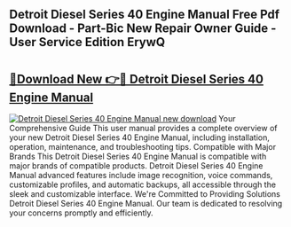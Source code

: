 ## Detroit Diesel Series 40 Engine Manual Free Pdf Download - Part-Bic New Repair Owner Guide - User Service Edition ErywQ

# <h2><a href="http://bc4688.oget.top/?id=Detroit+Diesel+Series+40+Engine+Manual">🔗Download New 👉🔴 Detroit Diesel Series 40 Engine Manual</a></h2>

[![Detroit Diesel Series 40 Engine Manual new download](https://i.imgur.com/5g1atiW.png)](http://bc4688.oget.top/?id=Detroit+Diesel+Series+40+Engine+Manual)
Your Comprehensive Guide This user manual provides a complete overview of your new Detroit Diesel Series 40 Engine Manual, including installation, operation, maintenance, and troubleshooting tips. Compatible with Major Brands This Detroit Diesel Series 40 Engine Manual is compatible with major brands of compatible products. Detroit Diesel Series 40 Engine Manual advanced features include image recognition, voice commands, customizable profiles, and automatic backups, all accessible through the sleek and customizable interface. We're Committed to Providing Solutions Detroit Diesel Series 40 Engine Manual. Our team is dedicated to resolving your concerns promptly and efficiently.
